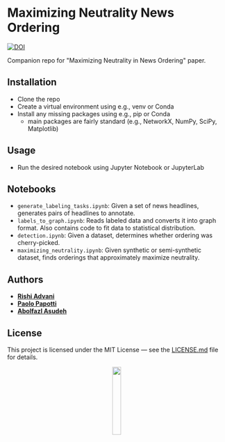# Maximizing Neutrality News Ordering
[![DOI](https://zenodo.org/badge/DOI/10.5281/zenodo.7159295.svg)](https://doi.org/10.5281/zenodo.7159295)

Companion repo for "Maximizing Neutrality in News Ordering" paper.

## Installation
- Clone the repo
- Create a virtual environment using e.g., venv or Conda
- Install any missing packages using e.g., pip or Conda
  - main packages are fairly standard (e.g., NetworkX, NumPy, SciPy, Matplotlib)

## Usage
- Run the desired notebook using Jupyter Notebook or JupyterLab

## Notebooks
- `generate_labeling_tasks.ipynb`: Given a set of news headlines, generates pairs of headlines to annotate.
- `labels_to_graph.ipynb`: Reads labeled data and converts it into graph format. Also contains code to fit data to statistical distribution.
- `detection.ipynb`: Given a dataset, determines whether ordering was cherry-picked.
- `maximizing_neutrality.ipynb`: Given synthetic or semi-synthetic dataset, finds orderings that approximately maximize neutrality.

## Authors

* **[Rishi Advani](https://rishi-advani.com/)**
* **[Paolo Papotti](https://www.eurecom.fr/~papotti/)**
* **[Abolfazl Asudeh](https://www.cs.uic.edu/~asudeh/)**

## License

This project is licensed under the MIT License &mdash; see the [LICENSE.md](LICENSE.md) file for details.

<p align="center"><img width="20%" src="https://www.cs.uic.edu/~indexlab/imgs/InDeXLab2.gif"></p>
